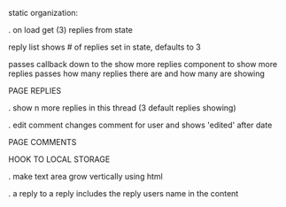 static organization:


. on load get (3) replies from state

reply list shows # of replies set in state, defaults to 3

passes callback down to the show more replies component to show more replies
passes how many replies there are and how many are showing



PAGE REPLIES

. show n more replies in this thread (3 default replies showing)

. edit comment changes comment for user and shows 'edited' after date


PAGE COMMENTS




HOOK TO LOCAL STORAGE


. make text area grow vertically using html

. a reply to a reply includes the reply users name in the content
